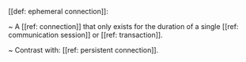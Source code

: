 [[def: ephemeral connection]]:

~ A [[ref: connection]] that only exists for the duration of a single [[ref: communication session]] or [[ref: transaction]].

~ Contrast with: [[ref: persistent connection]].

